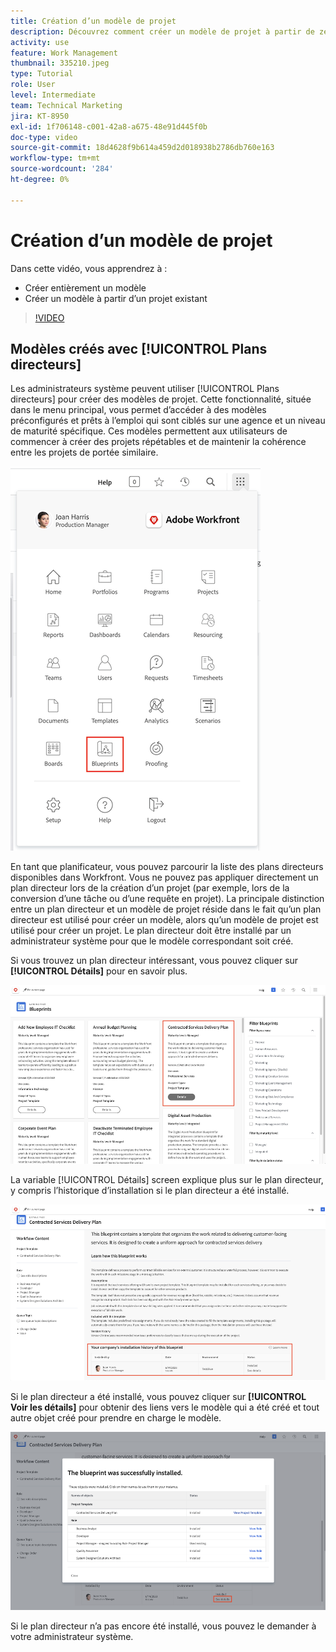 ```yaml
---
title: Création d’un modèle de projet
description: Découvrez comment créer un modèle de projet à partir de zéro et d’un modèle existant.
activity: use
feature: Work Management
thumbnail: 335210.jpeg
type: Tutorial
role: User
level: Intermediate
team: Technical Marketing
jira: KT-8950
exl-id: 1f706148-c001-42a8-a675-48e91d445f0b
doc-type: video
source-git-commit: 18d4628f9b614a459d2d018938b2786db760e163
workflow-type: tm+mt
source-wordcount: '284'
ht-degree: 0%

---
```


# Création d’un modèle de projet

Dans cette vidéo, vous apprendrez à :

* Créer entièrement un modèle
* Créer un modèle à partir d’un projet existant

>[!VIDEO](https://video.tv.adobe.com/v/335210/?quality=12&learn=on)

## Modèles créés avec [!UICONTROL Plans directeurs]

Les administrateurs système peuvent utiliser [!UICONTROL Plans directeurs] pour créer des modèles de projet. Cette fonctionnalité, située dans le menu principal, vous permet d’accéder à des modèles préconfigurés et prêts à l’emploi qui sont ciblés sur une agence et un niveau de maturité spécifique. Ces modèles permettent aux utilisateurs de commencer à créer des projets répétables et de maintenir la cohérence entre les projets de portée similaire.

![Plans directeurs dans le menu principal](assets/pt-blueprints-01.png)

En tant que planificateur, vous pouvez parcourir la liste des plans directeurs disponibles dans Workfront. Vous ne pouvez pas appliquer directement un plan directeur lors de la création d’un projet (par exemple, lors de la conversion d’une tâche ou d’une requête en projet). La principale distinction entre un plan directeur et un modèle de projet réside dans le fait qu’un plan directeur est utilisé pour créer un modèle, alors qu’un modèle de projet est utilisé pour créer un projet. Le plan directeur doit être installé par un administrateur système pour que le modèle correspondant soit créé.

Si vous trouvez un plan directeur intéressant, vous pouvez cliquer sur **[!UICONTROL Détails]** pour en savoir plus.

![Liste des plans directeurs](assets/pt-blueprints-02.png)

La variable [!UICONTROL Détails] screen explique plus sur le plan directeur, y compris l’historique d’installation si le plan directeur a été installé.

![Détails sur l’utilisation d’un plan directeur](assets/pt-blueprints-03.png)

Si le plan directeur a été installé, vous pouvez cliquer sur **[!UICONTROL Voir les détails]** pour obtenir des liens vers le modèle qui a été créé et tout autre objet créé pour prendre en charge le modèle.

![Détails sur l’installation d’un plan directeur](assets/pt-blueprints-04.png)

Si le plan directeur n’a pas encore été installé, vous pouvez le demander à votre administrateur système.
